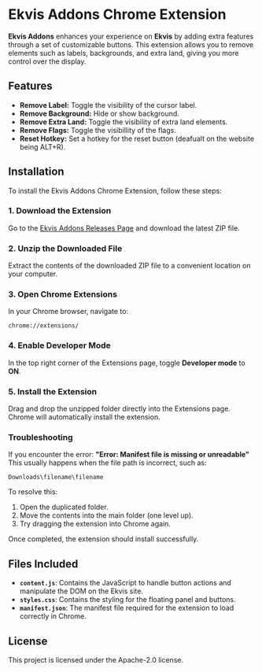 # Ekvis Addons Chrome Extension

**Ekvis Addons** enhances your experience on **Ekvis** by adding extra features through a set of customizable buttons. This extension allows you to remove elements such as labels, backgrounds, and extra land, giving you more control over the display.

## Features
- **Remove Label:** Toggle the visibility of the cursor label.
- **Remove Background:** Hide or show background.
- **Remove Extra Land:** Toggle the visibility of extra land elements.
- **Remove Flags:** Toggle the visibillity of the flags.
- **Reset Hotkey:** Set a hotkey for the reset button (deafualt on the website being ALT+R).

## Installation

To install the Ekvis Addons Chrome Extension, follow these steps:

### 1. Download the Extension
Go to the [Ekvis Addons Releases Page](https://github.com/Mucktros/Ekvis-Addons/releases) and download the latest ZIP file.


### 2. Unzip the Downloaded File
Extract the contents of the downloaded ZIP file to a convenient location on your computer.

### 3. Open Chrome Extensions
In your Chrome browser, navigate to:

`chrome://extensions/`

### 4. Enable Developer Mode
In the top right corner of the Extensions page, toggle **Developer mode** to **ON**.

### 5. Install the Extension
Drag and drop the unzipped folder directly into the Extensions page. Chrome will automatically install the extension.

### Troubleshooting
If you encounter the error:
**"Error: Manifest file is missing or unreadable"**  
This usually happens when the file path is incorrect, such as:

`Downloads\filename\filename`

To resolve this:
1. Open the duplicated folder.
2. Move the contents into the main folder (one level up).
3. Try dragging the extension into Chrome again.

Once completed, the extension should install successfully.

## Files Included

- **`content.js`**: Contains the JavaScript to handle button actions and manipulate the DOM on the Ekvis site.
- **`styles.css`**: Contains the styling for the floating panel and buttons.
- **`manifest.json`**: The manifest file required for the extension to load correctly in Chrome.

## License

This project is licensed under the Apache-2.0 license.
